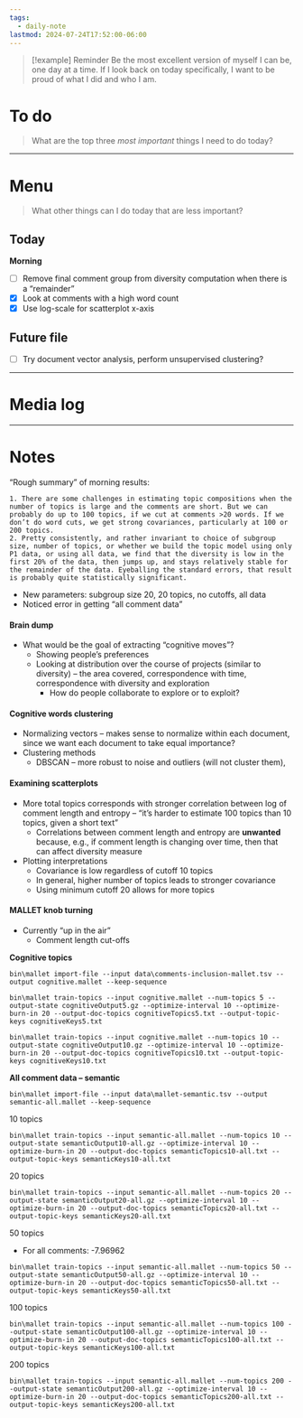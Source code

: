 ```yaml
---
tags:
  - daily-note
lastmod: 2024-07-24T17:52:00-06:00
---
```

>[!example] Reminder
>Be the most excellent version of myself I can be, one day at a time. If I look back on today specifically, I want to be proud of what I did and who I am.

# To do

> What are the top three *most important* things I need to do today?



----
# Menu

> What other things can I do today that are less important?
## Today

**Morning**
- [ ] Remove final comment group from diversity computation when there is a “remainder”
- [x] Look at comments with a high word count
- [x] Use log-scale for scatterplot x-axis
## Future file

- [ ] Try document vector analysis, perform unsupervised clustering?

---
# Media log

---
# Notes

“Rough summary” of morning results:
```
1. There are some challenges in estimating topic compositions when the number of topics is large and the comments are short. But we can probably do up to 100 topics, if we cut at comments >20 words. If we don’t do word cuts, we get strong covariances, particularly at 100 or 200 topics.
2. Pretty consistently, and rather invariant to choice of subgroup size, number of topics, or whether we build the topic model using only P1 data, or using all data, we find that the diversity is low in the first 20% of the data, then jumps up, and stays relatively stable for the remainder of the data. Eyeballing the standard errors, that result is probably quite statistically significant.
```

- New parameters: subgroup size 20, 20 topics, no cutoffs, all data
- Noticed error in getting “all comment data”

#### Brain dump

- What would be the goal of extracting “cognitive moves”?
	- Showing people’s preferences
	- Looking at distribution over the course of projects (similar to diversity) – the area covered, correspondence with time, correspondence with diversity and exploration
		- How do people collaborate to explore or to exploit?

#### Cognitive words clustering

- Normalizing vectors – makes sense to normalize within each document, since we want each document to take equal importance?
- Clustering methods
	- DBSCAN – more robust to noise and outliers (will not cluster them), 

#### Examining scatterplots

- More total topics corresponds with stronger correlation between log of comment length and entropy – “it’s harder to estimate 100 topics than 10 topics, given a short text”
	- Correlations between comment length and entropy are **unwanted** because, e.g., if comment length is changing over time, then that can affect diversity measure
- Plotting interpretations
	- Covariance is low regardless of cutoff 10 topics
	- In general, higher number of topics leads to stronger covariance
	- Using minimum cutoff 20 allows for more topics

#### MALLET knob turning

- Currently “up in the air”
	- Comment length cut-offs

**Cognitive topics**
```
bin\mallet import-file --input data\comments-inclusion-mallet.tsv --output cognitive.mallet --keep-sequence 
```

```
bin\mallet train-topics --input cognitive.mallet --num-topics 5 --output-state cognitiveOutput5.gz --optimize-interval 10 --optimize-burn-in 20 --output-doc-topics cognitiveTopics5.txt --output-topic-keys cognitiveKeys5.txt 
```

```
bin\mallet train-topics --input cognitive.mallet --num-topics 10 --output-state cognitiveOutput10.gz --optimize-interval 10 --optimize-burn-in 20 --output-doc-topics cognitiveTopics10.txt --output-topic-keys cognitiveKeys10.txt 
```

**All comment data – semantic**
```
bin\mallet import-file --input data\mallet-semantic.tsv --output semantic-all.mallet --keep-sequence 
```

10 topics
```
bin\mallet train-topics --input semantic-all.mallet --num-topics 10 --output-state semanticOutput10-all.gz --optimize-interval 10 --optimize-burn-in 20 --output-doc-topics semanticTopics10-all.txt --output-topic-keys semanticKeys10-all.txt 
```


20 topics
```
bin\mallet train-topics --input semantic-all.mallet --num-topics 20 --output-state semanticOutput20-all.gz --optimize-interval 10 --optimize-burn-in 20 --output-doc-topics semanticTopics20-all.txt --output-topic-keys semanticKeys20-all.txt 
```

50 topics
- For all comments: -7.96962 
```
bin\mallet train-topics --input semantic-all.mallet --num-topics 50 --output-state semanticOutput50-all.gz --optimize-interval 10 --optimize-burn-in 20 --output-doc-topics semanticTopics50-all.txt --output-topic-keys semanticKeys50-all.txt 
```

100 topics
```
bin\mallet train-topics --input semantic-all.mallet --num-topics 100 --output-state semanticOutput100-all.gz --optimize-interval 10 --optimize-burn-in 20 --output-doc-topics semanticTopics100-all.txt --output-topic-keys semanticKeys100-all.txt 
```

200 topics
```
bin\mallet train-topics --input semantic-all.mallet --num-topics 200 --output-state semanticOutput200-all.gz --optimize-interval 10 --optimize-burn-in 20 --output-doc-topics semanticTopics200-all.txt --output-topic-keys semanticKeys200-all.txt 
```